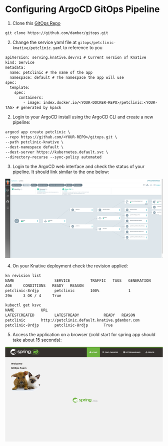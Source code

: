 # Configuring ArgoCD GitOps Pipeline

1. Clone this [GitOps Repo](https://github.com/dambor/gitops.git)

```
git clone https://github.com/dambor/gitops.git
```

2. Change the service yaml file at `gitops/petclinic-knative/petclinic.yaml` to reference to you 

```
apiVersion: serving.knative.dev/v1 # Current version of Knative
kind: Service
metadata:
  name: petclinic # The name of the app
  namespace: default # The namespace the app will use
spec:
  template:
    spec:
      containers:
        - image: index.docker.io/<YOUR-DOCKER-REPO>/petclinic:<YOUR-TAG> # generated by kpack
```

2. Login to your ArgoCD install using the ArgoCD CLI and create a new pipeline:

```
argocd app create petclinic \
--repo https://github.com/<YOUR-REPO>/gitops.git \
--path petclinic-knative \
--dest-namespace default \
--dest-server https://kubernetes.default.svc \
--directory-recurse --sync-policy automated
```

3. Login to the ArgoCD web interface and check the status of your pipeline. It should link similar to the one below:

![argocd-pipe](https://github.com/dambor/devplatform/blob/master/png/argocd-pipeline.png)

4. On your Knative deployment check the revision applied:

```
kn revision list
NAME                  SERVICE         TRAFFIC   TAGS   GENERATION   AGE     CONDITIONS   READY   REASON
petclinic-8rdjp       petclinic       100%             1            29m     3 OK / 4     True
```

```
kubectl get ksvc
NAME            URL                                                LATESTCREATED         LATESTREADY           READY   REASON
petclinic       http://petclinic.default.knative.gdambor.com       petclinic-8rdjp       petclinic-8rdjp       True
```
5. Access the application on a browser (cold start for spring app should take about 15 seconds):

![petclinic](https://github.com/dambor/devplatform/blob/master/png/petclinic.png)


